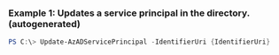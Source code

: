 
### Example 1: Updates a service principal in the directory. (autogenerated)
```powershell
PS C:\> Update-AzADServicePrincipal -IdentifierUri {IdentifierUri}


